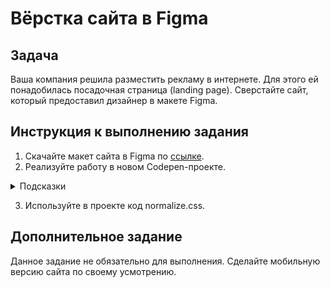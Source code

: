 # Вёрстка сайта в Figma

## Задача

Ваша компания решила разместить рекламу в интернете. Для этого ей понадобилась посадочная страница (landing page). Сверстайте сайт, который предоставил дизайнер в макете Figma.

## Инструкция к выполнению задания

1. Скачайте макет сайта в Figma по [ссылке](https://github.com/netology-code/mq-homeworks/blob/mq-63/compatability/figma/compatibility-figma-source.fig).
2. Реализуйте работу в новом Codepen-проекте.

<details>
    <summary>Подсказки</summary>
    <ul>
        <li>логотип сделайте ссылкой</li>
        <li>для навигации используйте тег nav</li>
        <li>навигация - это список ссылок</li>
        <li>у кнопок вне формы указывайте тип button, чтобы не искался тег form</li>
        <li>для формы используйте тег form</li>
        <li>для поля ввода используйте тег input, подпись для него - label</li>
        <li>для построения сеток используйте flex(не absolute) m</li>
    </ul>
</details>

3. Используйте в проекте код normalize.css.

## Дополнительное задание
Данное задание не обязательно для выполнения. Сделайте мобильную версию сайта по своему усмотрению.
